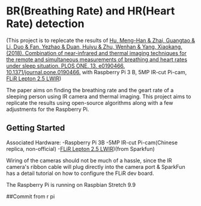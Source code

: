 # BR(Breathing Rate) and HR(Heart Rate) detection
(This project is to replecate the results of [Hu, Meng-Han & Zhai, Guangtao & Li, Duo & Fan, Yezhao & Duan, Huiyu & Zhu, Wenhan & Yang, Xiaokang. (2018). Combination of near-infrared and thermal imaging techniques for the remote and simultaneous measurements of breathing and heart rates under sleep situation. PLOS ONE. 13. e0190466. 10.1371/journal.pone.0190466.](https://www.researchgate.net/publication/322278898_Combination_of_near-infrared_and_thermal_imaging_techniques_for_the_remote_and_simultaneous_measurements_of_breathing_and_heart_rates_under_sleep_situation) with Raspberry Pi 3 B, 5MP IR-cut Pi-cam, [FLiR Lepton 2.5 LWIR](https://www.sparkfun.com/products/14654))

The paper aims on finding the breathing rate and the geart rate of a sleeping person using IR camera and thermal imaging.
This project aims to replicate the results using open-source algorithms along with a few adjustments for the Raspberry Pi.

## Getting Started
Associated Hardware:
-Raspberry Pi 3B
-5MP IR-cut Pi-cam(Chinese replica, non-official)
-[FLiR Lepton 2.5 LWIR](https://www.sparkfun.com/products/14654))(from Sparkfun)

Wiring of the cameras should not be much of a hassle, since the IR camera's ribbon cable will plug directly into the camera port & SparkFun has a detail tutorial on how to configure the FLiR dev board.

The Raspberry Pi is running on Raspbian Stretch 9.9

##Commit from r pi
